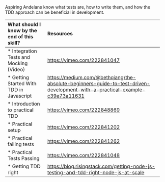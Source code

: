 Aspiring Andelans know what tests are, how to write them, and how the TDD approach can be beneficial in development.


| What should I know by the end of this skill?   |      Resources      |
|:-------------|:------------------|
| * Integration Tests and Mocking (Video)|https://vimeo.com/222841047|
| * Getting Started With TDD in Javascript| https://medium.com/@bethqiang/the-absolute-beginners-guide-to-test-driven-development-with-a-practical-example-c39e73a11631 |
| * Introduction to practical TDD|https://vimeo.com/222848869|
| * Practical setup |https://vimeo.com/222841202|
| * Practical failing tests| https://vimeo.com/222841262 |
| * Practical Tests Passing |https://vimeo.com/222841048 |
| * Getting TDD right | https://blog.risingstack.com/getting-node-js-testing-and-tdd-right-node-js-at-scale |